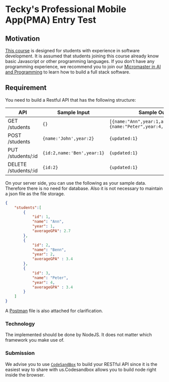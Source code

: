 # Tecky's Professional Mobile App(PMA) Entry Test

## Motivation
[This course](https://tecky.io/courses/PMA) is designed for students with experience in software development. It is assumed that students joining this course already know basic Javascript or other programming languages. If you don’t have any programming experience, we recommend you to join our [Micromaster in AI and Programming](https://tecky.io/courses/MAP) to learn how to build a full stack software.

## Requirement
You need to build a Restful API that has the following structure:

|API| Sample Input | Sample Output|
|---|---|---|
|GET /students |`{}` | `[{name:"Ann",year:1,averageGPA:2.7},{name:"Peter",year:4,averageGPA:3.4}]` |
|POST /students| `{name:'John',year:2}` | `{updated:1}`|
|PUT /students/:id| `{id:2,name:'Ben',year:1}` | `{updated:1}`|
|DELETE /students/:id| `{id:2}` | `{updated:1}` |

On your server side, you can use the following as your 
sample data. Therefore there is no need for database.
Also it is not necessary to maintain a json file as the file
storage.

```json
{
    "students":[
        {
            "id": 1,
            "name": "Ann",
            "year": 1,
            "averageGPA": 2.7
        },
        {
            "id": 2,
            "name": "Benn",
            "year": 2,
            "averageGPA" : 3.4
        },
        {
            "id": 3,
            "name": "Peter",
            "year": 4,
            "averageGPA" : 3.4
        }
    ]
}
```

A [Postman](https://www.getpostman.com/) file is also attached for clarification.

### Technology
The implemented should be done by NodeJS. It does not matter
which framework you make use of.

### Submission
We advise you to use [`CodeSandBox`](https://codesandbox.io/dashboard) to build your RESTful
API since it is the easiest way to share 
with us.Codesandbox allows you to build 
node right inside the browser.
